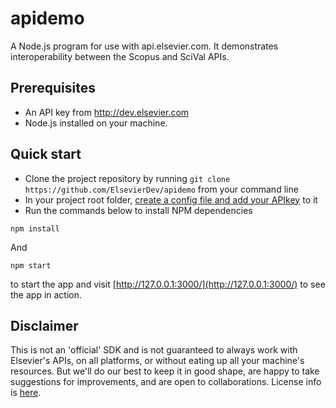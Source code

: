 # apidemo

A Node.js program for use with api.elsevier.com. It demonstrates interoperability between the Scopus and SciVal APIs.

## Prerequisites
* An API key from http://dev.elsevier.com
* Node.js installed on your machine.

## Quick start
* Clone the project repository by running `git clone https://github.com/ElsevierDev/apidemo` from your command line
* In your project root folder, [create a config file and add your APIkey](https://github.com/ElsevierDev/apidemo/blob/master/CONFIG.md) to it
* Run the commands below to install NPM dependencies

`npm install`

And

`npm start`

to start the app and visit [http://127.0.0.1:3000/](http://127.0.0.1:3000/) to see the app in action.

## Disclaimer
This is not an 'official' SDK and is not guaranteed to always work with Elsevier's APIs, on all platforms, or without eating up all your machine's resources. But we'll do our best to keep it in good shape, are happy to take suggestions for improvements, and are open to collaborations. License info is [here](https://github.com/ElsevierDev/apidemo/blob/master/LICENSE.md).